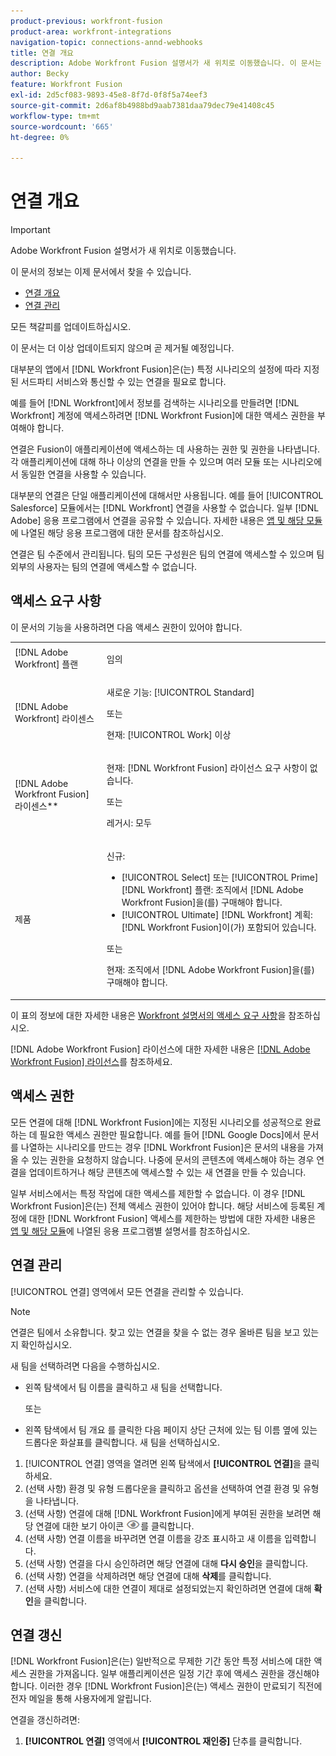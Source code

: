 ```yaml
---
product-previous: workfront-fusion
product-area: workfront-integrations
navigation-topic: connections-annd-webhooks
title: 연결 개요
description: Adobe Workfront Fusion 설명서가 새 위치로 이동했습니다. 이 문서는 더 이상 사용되지 않지만, 이 기능을 다루는 새 문서에 대한 링크를 포함합니다.
author: Becky
feature: Workfront Fusion
exl-id: 2d5cf083-9893-45e8-8f7d-0f8f5a74eef3
source-git-commit: 2d6af8b4988bd9aab7381daa79dec79e41408c45
workflow-type: tm+mt
source-wordcount: '665'
ht-degree: 0%

---
```


# 연결 개요

>[!IMPORTANT]
>
>Adobe Workfront Fusion 설명서가 새 위치로 이동했습니다.
>
>이 문서의 정보는 이제 문서에서 찾을 수 있습니다.
>
>* [연결 개요](https://experienceleague.adobe.com/docs/workfront-fusion/using/get-started-with-fusion/understand-workfront-fusion/connection-overview.html)
>* [연결 관리](https://experienceleague.adobe.com/docs/workfront-fusion/using/create-scenarios/connect-to-applications/manage-connections.html)
>
>모든 책갈피를 업데이트하십시오.
>
>이 문서는 더 이상 업데이트되지 않으며 곧 제거될 예정입니다.

<!-- Audited: 3/2024-->

대부분의 앱에서 [!DNL Workfront Fusion]은(는) 특정 시나리오의 설정에 따라 지정된 서드파티 서비스와 통신할 수 있는 연결을 필요로 합니다.

예를 들어 [!DNL Workfront]에서 정보를 검색하는 시나리오를 만들려면 [!DNL Workfront] 계정에 액세스하려면 [!DNL Workfront Fusion]에 대한 액세스 권한을 부여해야 합니다.

연결은 Fusion이 애플리케이션에 액세스하는 데 사용하는 권한 및 권한을 나타냅니다. 각 애플리케이션에 대해 하나 이상의 연결을 만들 수 있으며 여러 모듈 또는 시나리오에서 동일한 연결을 사용할 수 있습니다.

대부분의 연결은 단일 애플리케이션에 대해서만 사용됩니다. 예를 들어 [!UICONTROL Salesforce] 모듈에서는 [!DNL Workfront] 연결을 사용할 수 없습니다. 일부 [!DNL Adobe] 응용 프로그램에서 연결을 공유할 수 있습니다. 자세한 내용은 [앱 및 해당 모듈](/help/quicksilver/workfront-fusion/apps-and-their-modules/apps-and-their-modules.md)에 나열된 해당 응용 프로그램에 대한 문서를 참조하십시오.

연결은 팀 수준에서 관리됩니다. 팀의 모든 구성원은 팀의 연결에 액세스할 수 있으며 팀 외부의 사용자는 팀의 연결에 액세스할 수 없습니다.

## 액세스 요구 사항

이 문서의 기능을 사용하려면 다음 액세스 권한이 있어야 합니다.

<table style="table-layout:auto">
 <col> 
 <col> 
 <tbody> 
  <tr> 
   <td role="rowheader">[!DNL Adobe Workfront] 플랜</td> 
   <td> <p>임의</p> </td> 
  </tr> 
  <tr data-mc-conditions=""> 
   <td role="rowheader">[!DNL Adobe Workfront] 라이센스</td> 
   <td> <p>새로운 기능: [!UICONTROL Standard]</p><p>또는</p><p>현재: [!UICONTROL Work] 이상</p> </td> 
  </tr> 
  <tr> 
   <td role="rowheader">[!DNL Adobe Workfront Fusion] 라이센스**</td> 
   <td>
   <p>현재: [!DNL Workfront Fusion] 라이선스 요구 사항이 없습니다.</p>
   <p>또는</p>
   <p>레거시: 모두 </p>
   </td> 
  </tr> 
  <tr> 
   <td role="rowheader">제품</td> 
   <td>
   <p>신규:</p> <ul><li>[!UICONTROL Select] 또는 [!UICONTROL Prime] [!DNL Workfront] 플랜: 조직에서 [!DNL Adobe Workfront Fusion]을(를) 구매해야 합니다.</li><li>[!UICONTROL Ultimate] [!DNL Workfront] 계획: [!DNL Workfront Fusion]이(가) 포함되어 있습니다.</li></ul>
   <p>또는</p>
   <p>현재: 조직에서 [!DNL Adobe Workfront Fusion]을(를) 구매해야 합니다.</p>
   </td> 
  </tr>
 </tbody> 
</table>

이 표의 정보에 대한 자세한 내용은 [Workfront 설명서의 액세스 요구 사항](/help/quicksilver/administration-and-setup/add-users/access-levels-and-object-permissions/access-level-requirements-in-documentation.md)을 참조하십시오.

[!DNL Adobe Workfront Fusion] 라이선스에 대한 자세한 내용은 [[!DNL Adobe Workfront Fusion] 라이선스](../../workfront-fusion/get-started/license-automation-vs-integration.md)를 참조하세요.

## 액세스 권한

모든 연결에 대해 [!DNL Workfront Fusion]에는 지정된 시나리오를 성공적으로 완료하는 데 필요한 액세스 권한만 필요합니다. 예를 들어 [!DNL Google Docs]에서 문서를 나열하는 시나리오를 만드는 경우 [!DNL Workfront Fusion]은 문서의 내용을 가져올 수 있는 권한을 요청하지 않습니다. 나중에 문서의 콘텐츠에 액세스해야 하는 경우 연결을 업데이트하거나 해당 콘텐츠에 액세스할 수 있는 새 연결을 만들 수 있습니다.

일부 서비스에서는 특정 작업에 대한 액세스를 제한할 수 없습니다. 이 경우 [!DNL Workfront Fusion]은(는) 전체 액세스 권한이 있어야 합니다. 해당 서비스에 등록된 계정에 대한 [!DNL Workfront Fusion] 액세스를 제한하는 방법에 대한 자세한 내용은 [앱 및 해당 모듈](/help/quicksilver/workfront-fusion/apps-and-their-modules/apps-and-their-modules.md)에 나열된 응용 프로그램별 설명서를 참조하십시오.

## 연결 관리

[!UICONTROL 연결] 영역에서 모든 연결을 관리할 수 있습니다.

>[!NOTE]
>
>연결은 팀에서 소유합니다. 찾고 있는 연결을 찾을 수 없는 경우 올바른 팀을 보고 있는지 확인하십시오.
>
>새 팀을 선택하려면 다음을 수행하십시오.
>
>* 왼쪽 탐색에서 팀 이름을 클릭하고 새 팀을 선택합니다.
>
>    또는
>
>* 왼쪽 탐색에서 팀 개요 를 클릭한 다음 페이지 상단 근처에 있는 팀 이름 옆에 있는 드롭다운 화살표를 클릭합니다. 새 팀을 선택하십시오.

1. [!UICONTROL 연결] 영역을 열려면 왼쪽 탐색에서 <b>[!UICONTROL 연결]</b>을 클릭하세요.
1. (선택 사항) 환경 및 유형 드롭다운을 클릭하고 옵션을 선택하여 연결 환경 및 유형을 나타냅니다.
1. (선택 사항) 연결에 대해 [!DNL Workfront Fusion]에게 부여된 권한을 보려면 해당 연결에 대한 보기 아이콘 ![연결 권한 보기](assets/view-connection-permissions.png)를 클릭합니다.
1. (선택 사항) 연결 이름을 바꾸려면 연결 이름을 강조 표시하고 새 이름을 입력합니다.
1. (선택 사항) 연결을 다시 승인하려면 해당 연결에 대해 **다시 승인**&#x200B;을 클릭합니다.
1. (선택 사항) 연결을 삭제하려면 해당 연결에 대해 **삭제**&#x200B;를 클릭합니다.
1. (선택 사항) 서비스에 대한 연결이 제대로 설정되었는지 확인하려면 연결에 대해 **확인**&#x200B;을 클릭합니다.



## 연결 갱신

[!DNL Workfront Fusion]은(는) 일반적으로 무제한 기간 동안 특정 서비스에 대한 액세스 권한을 가져옵니다. 일부 애플리케이션은 일정 기간 후에 액세스 권한을 갱신해야 합니다. 이러한 경우 [!DNL Workfront Fusion]은(는) 액세스 권한이 만료되기 직전에 전자 메일을 통해 사용자에게 알립니다.

연결을 갱신하려면:

1. **[!UICONTROL 연결]** 영역에서 **[!UICONTROL 재인증]** 단추를 클릭합니다.
